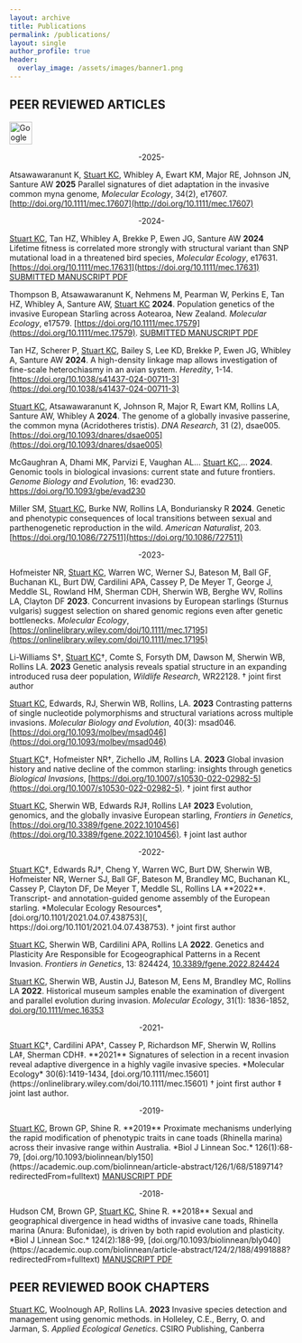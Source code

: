 ```yaml
---
layout: archive
title: Publications
permalink: /publications/
layout: single
author_profile: true
header:
  overlay_image: /assets/images/banner1.png
---
```


## PEER REVIEWED ARTICLES <a href="https://scholar.google.com/citations?user=zVGhz5UAAAAJ&hl=en&oi=ao" target="_blank">
  <img src="https://e7.pngegg.com/pngimages/31/731/png-clipart-google-scholar-education-research-doctor-of-philosophy-scholar-s-logo-monochrome.png" alt="Google Scholar" width="40">
</a>

<p style="text-align: center;"> -2025- </p>

Atsawawaranunt K, <u>Stuart KC</u>, Whibley A, Ewart KM, Major RE, Johnson JN, Santure AW **2025** Parallel signatures of diet adaptation in the invasive common myna genome, *Molecular Ecology*, 34(2), e17607. [http://doi.org/10.1111/mec.17607](http://doi.org/10.1111/mec.17607) 

<p style="text-align: center;"> -2024- </p>

<u>Stuart KC</u>, Tan HZ, Whibley A, Brekke P, Ewen JG, Santure AW **2024** Lifetime fitness is correlated more strongly with structural variant than SNP mutational load in a threatened bird species, *Molecular Ecology*, e17631. [https://doi.org/10.1111/mec.17631](https://doi.org/10.1111/mec.17631)
<a href="/assets/papers/SubmittedVersion_MolEcol_HihiGeneticLoad_Nc3.4.pdf" class="btn btn--info">SUBMITTED MANUSCRIPT PDF</a>

Thompson B, Atsawawaranunt K, Nehmens M, Pearman W, Perkins E, Tan HZ, Whibley A, Santure AW, <u>Stuart KC</u> **2024**. Population genetics of the invasive European Starling across Aotearoa, New Zealand. *Molecular Ecology*, e17579. [https://doi.org/10.1111/mec.17579](https://doi.org/10.1111/mec.17579).
<a href="/assets/papers/SubmittedVersion_MolEcol_NZstarlings_Sv10.7.pdf" class="btn btn--info">SUBMITTED MANUSCRIPT PDF</a>

Tan HZ, Scherer P, <u>Stuart KC</u>, Bailey S, Lee KD, Brekke P, Ewen JG, Whibley A, Santure AW **2024**. A high-density linkage map allows investigation of fine-scale heterochiasmy in an avian system. *Heredity*, 1-14. [https://doi.org/10.1038/s41437-024-00711-3](https://doi.org/10.1038/s41437-024-00711-3)

<u>Stuart KC</u>, Atsawawaranunt K, Johnson R, Major R, Ewart KM, Rollins LA, Santure AW, Whibley A  **2024**. The genome of a globally invasive passerine, the common myna (Acridotheres tristis). *DNA Research*, 31 (2), dsae005. [https://doi.org/10.1093/dnares/dsae005](https://doi.org/10.1093/dnares/dsae005)

McGaughran A, Dhami MK, Parvizi E, Vaughan AL… <u>Stuart KC,</u>…  **2024**. Genomic tools in biological invasions: current state and future frontiers. *Genome Biology and Evolution*, 16: evad230. [https://doi.org/10.1093/gbe/evad230 ](https://doi.org/10.1093/gbe/evad230 )

Miller SM, <u>Stuart KC</u>, Burke NW, Rollins LA, Bonduriansky R **2024**. Genetic and phenotypic consequences of local transitions between sexual and parthenogenetic reproduction in the wild. *American Naturalist*, 203. [https://doi.org/10.1086/727511](https://doi.org/10.1086/727511)

<p style="text-align: center;"> -2023- </p>

Hofmeister NR, <u>Stuart KC</u>, Warren WC, Werner SJ, Bateson M, Ball GF, Buchanan KL, Burt DW, Cardilini APA, Cassey P, De Meyer T, George J, Meddle SL, Rowland HM, Sherman CDH, Sherwin WB, Berghe WV, Rollins LA, Clayton DF **2023**. Concurrent invasions by European starlings (Sturnus vulgaris) suggest selection on shared genomic regions even after genetic bottlenecks. *Molecular Ecology*, [https://onlinelibrary.wiley.com/doi/10.1111/mec.17195](https://onlinelibrary.wiley.com/doi/10.1111/mec.17195)

Li-Williams S†, <u>Stuart KC</u>†, Comte S, Forsyth DM, Dawson M, Sherwin WB, Rollins LA. **2023** Genetic analysis reveals spatial structure in an expanding introduced rusa deer population, *Wildlife Research*, WR22128. † joint first author 

<u>Stuart KC</u>, Edwards, RJ, Sherwin WB, Rollins, LA. **2023** Contrasting patterns of single nucleotide polymorphisms and structural variations across multiple invasions. *Molecular Biology and Evolution*, 40(3): msad046. [https://doi.org/10.1093/molbev/msad046](https://doi.org/10.1093/molbev/msad046)

<u>Stuart KC</u>†, Hofmeister NR†, Zichello JM, Rollins LA. **2023** Global invasion history and native decline of the common starling: insights through genetics *Biological Invasions*, [https://doi.org/10.1007/s10530-022-02982-5](https://doi.org/10.1007/s10530-022-02982-5). † joint first author 

<u>Stuart KC</u>, Sherwin WB, Edwards RJ‡, Rollins LA‡ **2023** Evolution, genomics, and the globally invasive European starling, *Frontiers in Genetics*, [https://doi.org/10.3389/fgene.2022.1010456](https://doi.org/10.3389/fgene.2022.1010456). ‡ joint last author


<p style="text-align: center;"> -2022- </p>
<u>Stuart KC</u>†, Edwards RJ†, Cheng Y, Warren WC, Burt DW, Sherwin WB, Hofmeister NR, Werner SJ, Ball GF, Bateson M, Brandley MC, Buchanan KL, Cassey P, Clayton DF, De Meyer T, Meddle SL, Rollins LA **2022**. Transcript- and annotation-guided genome assembly of the European starling. *Molecular Ecology Resources*, [doi.org/10.1101/2021.04.07.438753](, https://doi.org/10.1101/2021.04.07.438753). † joint first author

<u>Stuart KC</u>, Sherwin WB, Cardilini APA, Rollins LA **2022**. Genetics and Plasticity Are Responsible for Ecogeographical Patterns in a Recent Invasion. *Frontiers in Genetics*, 13: 824424, [10.3389/fgene.2022.824424](https://www.ncbi.nlm.nih.gov/pmc/articles/PMC8963341/) 

<u>Stuart KC</u>, Sherwin WB, Austin JJ, Bateson M, Eens M, Brandley MC, Rollins LA **2022**. Historical museum samples enable the examination of divergent and parallel evolution during invasion. *Molecular Ecology*, 31(1): 1836-1852, [doi.org/10.1111/mec.16353](https://onlinelibrary.wiley.com/doi/full/10.1111/mec.16353) 

<p style="text-align: center;"> -2021- </p>
<u>Stuart KC</u>†, Cardilini APA†, Cassey P, Richardson MF, Sherwin W, Rollins LA‡, Sherman CDH‡. **2021** Signatures of selection in a recent invasion reveal adaptive divergence in a highly vagile invasive species. *Molecular Ecology* 30(6):1419-1434, [doi.org/10.1111/mec.15601](https://onlinelibrary.wiley.com/doi/10.1111/mec.15601) † joint first author  ‡ joint last author.

<p style="text-align: center;"> -2019- </p>
<u>Stuart KC</u>, Brown GP, Shine R. **2019** Proximate mechanisms underlying the rapid modification of phenotypic traits in cane toads (Rhinella marina) across their invasive range within Australia. *Biol J Linnean Soc.* 126(1):68-79, [doi.org/10.1093/biolinnean/bly150](https://academic.oup.com/biolinnean/article-abstract/126/1/68/5189714?redirectedFrom=fulltext)
<a href="/assets/papers/2.CaneToadPlasticity.pdf" class="btn btn--info">MANUSCRIPT PDF</a>

<p style="text-align: center;"> -2018- </p>
Hudson CM, Brown GP, <u>Stuart KC</u>, Shine R. **2018** Sexual and geographical divergence in head widths of invasive cane toads, Rhinella marina (Anura: Bufonidae), is driven by both rapid evolution and plasticity. *Biol J Linnean Soc.* 124(2):188-99, [doi.org/10.1093/biolinnean/bly040](https://academic.oup.com/biolinnean/article-abstract/124/2/188/4991888?redirectedFrom=fulltext)
<a href="/assets/papers/1.SexualandgeographicaldivergenceinheadwidthsofinvasivecanetoadsRhinellamarinaAnura-Bufonidaeisdrivenbybothrapidevolutionandplasticity.pdf" class="btn btn--info">MANUSCRIPT PDF</a>

## PEER REVIEWED BOOK CHAPTERS

<U>Stuart KC</u>, Woolnough AP, Rollins LA. **2023** Invasive species detection and management using genomic methods. in Holleley, C.E., Berry, O. and Jarman, S. *Applied Ecological Genetics*. CSIRO Publishing, Canberra


